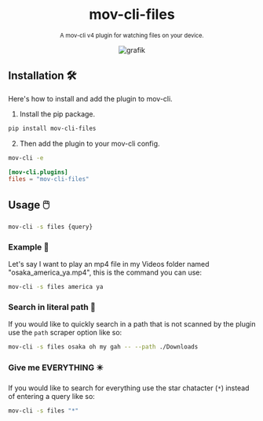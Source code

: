 <div align="center">

  # mov-cli-files 
  <sub>A mov-cli v4 plugin for watching files on your device.</sub>
  
  ![grafik](https://github.com/mov-cli/mov-cli-files/assets/132799819/5f25ac19-de39-4b26-8121-c0f58f167c6b)

</div>

## Installation 🛠️
Here's how to install and add the plugin to mov-cli.

1. Install the pip package.
```sh
pip install mov-cli-files
```
2. Then add the plugin to your mov-cli config.
```sh
mov-cli -e
```
```toml
[mov-cli.plugins]
files = "mov-cli-files"
```

## Usage 🖱️
```sh
mov-cli -s files {query}
```

### Example 🌟
Let's say I want to play an mp4 file in my Videos folder named "osaka_america_ya.mp4", this is the command you can use:
```sh
mov-cli -s files america ya
```

### Search in literal path 🔎
If you would like to quickly search in a path that is not scanned by the plugin use the ``path`` scraper option like so:
```sh
mov-cli -s files osaka oh my gah -- --path ./Downloads
```

### Give me EVERYTHING ✴️
If you would like to search for everything use the star chatacter (``*``) instead of entering a query like so:
```sh
mov-cli -s files "*"
```
